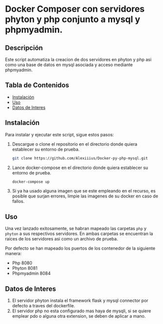 # Docker Composer con servidores phyton y php conjunto a mysql y phpmyadmin.

## Descripción

Este script automatiza la creacion de dos servidores en phyton y php asi como una base de datos en mysql asociada y acceso mediante phpmyadmin.

## Tabla de Contenidos

- [Instalación](#instalación)
- [Uso](#uso)
- [Datos de Interes](#datos-de-interes)

## Instalación

Para instalar y ejecutar este script, sigue estos pasos:


1. Descargue o clone el repositorio en el directorio donde quiera establecer su entorno de prueba.
   ```bash
   git clone https://github.com/Alexiiius/Docker-py-php-mysql.git
   ```

3. Lance docker-compose en el directorio donde quiera establecer su entorno de prueba.
    ```bash
    docker-compose up
    ```
4. Si ya ha usado alguna imagen que se este empleando en el recurso, es posible que surjan errores, limpie las imagenes de su docker en caso de fallos.

## Uso

Una vez lanzado exitosamente, se habran mapeado las carpetas `php` y `phyton` a sus respectivos servidores.
En ambas carpetas se encuentran la raices de los servidores asi como un archivo de prueba. 

Por defecto se han mapeado los puertos de los contenedor de la siguiente manera:
  - Php 8080
  - Phyton 8081
  - Phpmyadmin 8084

## Datos de Interes

1. El servidor phyton instala el framework flask y mysql connector por defecto a traves del dockerfile.
2. El servidor php no esta configurado mas haya de mysqli, si se quiere emplear pdo o alguna otra extension, se deben de aplicar a mano.
